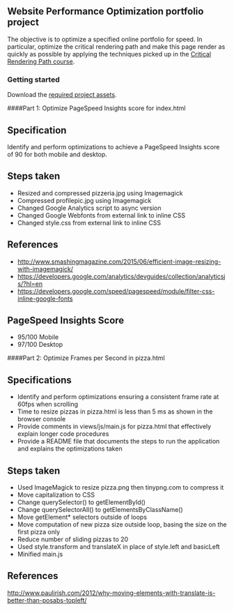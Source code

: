 ## Website Performance Optimization portfolio project

The objective is to optimize a specified online portfolio for speed. In particular, optimize the critical rendering path and make this page render as quickly as possible by applying the techniques picked up in the [Critical Rendering Path course](https://www.udacity.com/course/ud884).

### Getting started

Download the [required project assets](https://github.com/udacity/frontend-nanodegree-mobile-portfolio).

####Part 1: Optimize PageSpeed Insights score for index.html

Specification
-------------
Identify and perform optimizations to achieve a PageSpeed Insights score of 90 for both mobile and desktop.

Steps taken
-----------
* Resized and compressed pizzeria.jpg using Imagemagick
* Compressed profilepic.jpg using Imagemagick
* Changed Google Analytics script to async version
* Changed Google Webfonts from external link to inline CSS
* Changed style.css from external link to inline CSS

References
----------
* http://www.smashingmagazine.com/2015/06/efficient-image-resizing-with-imagemagick/
* https://developers.google.com/analytics/devguides/collection/analyticsjs/?hl=en
* https://developers.google.com/speed/pagespeed/module/filter-css-inline-google-fonts

PageSpeed Insights Score
------------------------
* 95/100 Mobile
* 97/100 Desktop

####Part 2: Optimize Frames per Second in pizza.html

Specifications
--------------
* Identify and perform optimizations ensuring a consistent frame rate at 60fps when scrolling
* Time to resize pizzas in pizza.html is less than 5 ms as shown in the browser console
* Provide comments in views/js/main.js for pizza.html that effectively explain longer code procedures
* Provide a README file that documents the steps to run the application and explains the optimizations taken

Steps taken
-----------
* Used ImageMagick to resize pizza.png then tinypng.com to compress it
* Move capitalization to CSS
* Change querySelector() to getElementById()
* Change querySelectorAll() to getElementsByClassName()
* Move getElement* selectors outside of loops
* Move computation of new pizza size outside loop, basing the size on the first pizza only
* Reduce number of sliding pizzas to 20
* Used style.transform and translateX in place of style.left and basicLeft
* Minified main.js

References
----------
http://www.paulirish.com/2012/why-moving-elements-with-translate-is-better-than-posabs-topleft/

